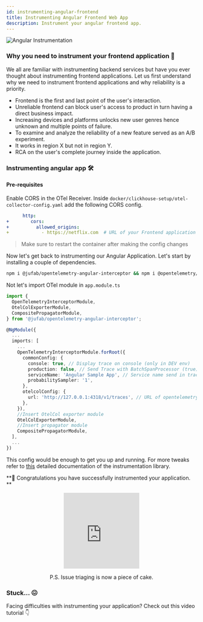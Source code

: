 ```yaml
---
id: instrumenting-angular-frontend
title: Instrumenting Angular Frontend Web App
description: Instrument your angular frontend app.
---
```


![Angular Instrumentation](../../static/img/angular-instrumentation.webp)

### Why you need to instrument your frontend application 🤔

We all are familiar with instrumenting backend services but have you ever thought about instrumenting frontend applications. Let us first understand why we need to instrument frontend applications and why reliability is a priority.

- Frontend is the first and last point of the user's interaction.
- Unreliable frontend can block user's access to product in turn having a direct business impact.
- Increasing devices and platforms unlocks new user genres hence unknown and multiple points of failure.
- To examine and analyze the reliability of a new feature served as an A/B experiment.
- It works in region X but not in region Y.
- RCA on the user's complete journey inside the application.

### Instrumenting angular app 🛠

#### Pre-requisites

Enable CORS in the OTel Receiver. Inside `docker/clickhouse-setup/otel-collector-config.yaml` add the following CORS config.

```yml
      http:
+        cors:
+          allowed_origins:
+            - https://netflix.com  # URL of your Frontend application
```

> Make sure to restart the container after making the config changes

Now let's get back to instrumenting our Angular Application. Let's start by installing a couple of dependencies.

```sh
npm i @jufab/opentelemetry-angular-interceptor && npm i @opentelemetry/api @opentelemetry/sdk-trace-web @opentelemetry/sdk-trace-base @opentelemetry/core @opentelemetry/semantic-conventions @opentelemetry/resources @opentelemetry/exporter-trace-otlp-http @opentelemetry/exporter-zipkin @opentelemetry/propagator-b3 @opentelemetry/propagator-jaeger @opentelemetry/context-zone-peer-dep @opentelemetry/instrumentation @opentelemetry/instrumentation-document-load @opentelemetry/instrumentation-fetch @opentelemetry/instrumentation-xml-http-request @opentelemetry/propagator-aws-xray --save-dev
```

Not let's import OTel module in `app.module.ts`

```ts
import {
  OpenTelemetryInterceptorModule,
  OtelColExporterModule,
  CompositePropagatorModule,
} from '@jufab/opentelemetry-angular-interceptor';

@NgModule({
  ...
  imports: [
    ...
    OpenTelemetryInterceptorModule.forRoot({
      commonConfig: {
        console: true, // Display trace on console (only in DEV env)
        production: false, // Send Trace with BatchSpanProcessor (true) or SimpleSpanProcessor (false)
        serviceName: 'Angular Sample App', // Service name send in trace
        probabilitySampler: '1',
      },
      otelcolConfig: {
        url: 'http://127.0.0.1:4318/v1/traces', // URL of opentelemetry collector
      },
    }),
    //Insert OtelCol exporter module
    OtelColExporterModule,
    //Insert propagator module
    CompositePropagatorModule,
  ],
  ...
})
```

This config would be enough to get you up and running. For more tweaks refer to [this](https://github.com/jufab/opentelemetry-angular-interceptor#readme) detailed documentation of the instrumentation library.

**🎉 Congratulations you have successfully instrumented your application. **

<div align="center">
<iframe src="https://giphy.com/embed/fGCa0O9sogzEOTbBaP" width="200" height="200" frameBorder="0" class="giphy-embed" allowFullScreen></iframe>
<p>P.S. Issue triaging is now a piece of cake.</p>
</div>

### Stuck... 😖

Facing difficulties with instrumenting your application? Check out this video tutorial 👇

<YouTube id="g-I-v1FtMoM" mute={false} />
